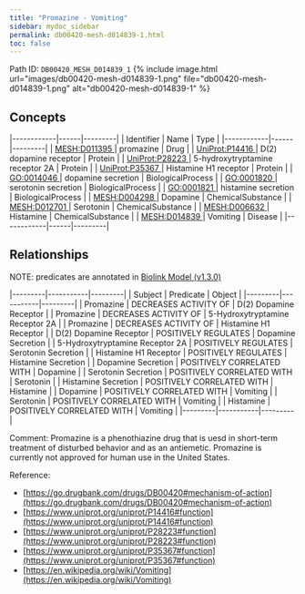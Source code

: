 ```yaml
---
title: "Promazine - Vomiting"
sidebar: mydoc_sidebar
permalink: db00420-mesh-d014839-1.html
toc: false 
---
```



Path ID: `DB00420_MESH_D014839_1`
{% include image.html url="images/db00420-mesh-d014839-1.png" file="db00420-mesh-d014839-1.png" alt="db00420-mesh-d014839-1" %}

## Concepts

|------------|------|---------|
| Identifier | Name | Type    |
|------------|------|---------|
| <a href="https://identifiers.org/MESH:D011395">MESH:D011395 </a> | promazine | Drug |
| <a href="https://identifiers.org/UniProt:P14416">UniProt:P14416 </a> | D(2) dopamine receptor | Protein |
| <a href="https://identifiers.org/UniProt:P28223">UniProt:P28223 </a> | 5-hydroxytryptamine receptor 2A | Protein |
| <a href="https://identifiers.org/UniProt:P35367">UniProt:P35367 </a> | Histamine H1 receptor | Protein |
| <a href="https://identifiers.org/GO:0014046">GO:0014046 </a> | dopamine secretion | BiologicalProcess |
| <a href="https://identifiers.org/GO:0001820">GO:0001820 </a> | serotonin secretion | BiologicalProcess |
| <a href="https://identifiers.org/GO:0001821">GO:0001821 </a> | histamine secretion | BiologicalProcess |
| <a href="https://identifiers.org/MESH:D004298">MESH:D004298 </a> | Dopamine | ChemicalSubstance |
| <a href="https://identifiers.org/MESH:D012701">MESH:D012701 </a> | Serotonin | ChemicalSubstance |
| <a href="https://identifiers.org/MESH:D006632">MESH:D006632 </a> | Histamine | ChemicalSubstance |
| <a href="https://identifiers.org/MESH:D014839">MESH:D014839 </a> | Vomiting | Disease |
|------------|------|---------|

## Relationships


NOTE: predicates are annotated in <a href="https://github.com/biolink/biolink-model/releases/tag/v1.3.0">Biolink Model (v1.3.0)</a>

|---------|-----------|---------|
| Subject | Predicate | Object  |
|---------|-----------|---------|
| Promazine | DECREASES ACTIVITY OF | D(2) Dopamine Receptor |
| Promazine | DECREASES ACTIVITY OF | 5-Hydroxytryptamine Receptor 2A |
| Promazine | DECREASES ACTIVITY OF | Histamine H1 Receptor |
| D(2) Dopamine Receptor | POSITIVELY REGULATES | Dopamine Secretion |
| 5-Hydroxytryptamine Receptor 2A | POSITIVELY REGULATES | Serotonin Secretion |
| Histamine H1 Receptor | POSITIVELY REGULATES | Histamine Secretion |
| Dopamine Secretion | POSITIVELY CORRELATED WITH | Dopamine |
| Serotonin Secretion | POSITIVELY CORRELATED WITH | Serotonin |
| Histamine Secretion | POSITIVELY CORRELATED WITH | Histamine |
| Dopamine | POSITIVELY CORRELATED WITH | Vomiting |
| Serotonin | POSITIVELY CORRELATED WITH | Vomiting |
| Histamine | POSITIVELY CORRELATED WITH | Vomiting |
|---------|-----------|---------|

Comment: Promazine is a phenothiazine drug that is uesd in short-term treatment of disturbed behavior and as an antiemetic. Promazine is currently not approved for human use in the United States.

Reference: 
  - [https://go.drugbank.com/drugs/DB00420#mechanism-of-action](https://go.drugbank.com/drugs/DB00420#mechanism-of-action)
  - [https://www.uniprot.org/uniprot/P14416#function](https://www.uniprot.org/uniprot/P14416#function)
  - [https://www.uniprot.org/uniprot/P28223#function](https://www.uniprot.org/uniprot/P28223#function)
  - [https://www.uniprot.org/uniprot/P35367#function](https://www.uniprot.org/uniprot/P35367#function)
  - [https://en.wikipedia.org/wiki/Vomiting](https://en.wikipedia.org/wiki/Vomiting)
